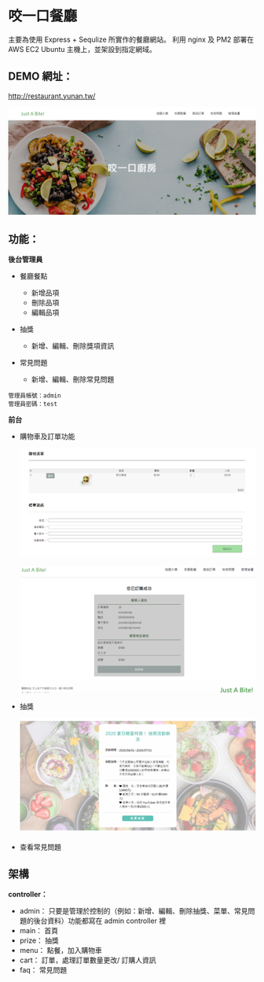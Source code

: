 # 咬一口餐廳

主要為使用 Express + Sequlize 所實作的餐廳網站。 
利用 nginx 及 PM2 部署在 AWS EC2 Ubuntu 主機上，並架設到指定網域。

## DEMO 網址：

http://restaurant.yunan.tw/

![](./readmeImg/homepage.PNG)

## 功能：

**後台管理員**

* 餐廳餐點
  * 新增品項
  * 刪除品項
  * 編輯品項

* 抽獎
  * 新增、編輯、刪除獎項資訊

* 常見問題
  * 新增、編輯、刪除常見問題 


```
管理員帳號：admin
管理員密碼：test
```

**前台**

* 購物車及訂單功能
  
  ![](./readmeImg/cartlist.PNG)

  ![](./readmeImg/cartsuccess.PNG)

* 抽獎

  ![](./readmeImg/lotto.PNG)

* 查看常見問題

## 架構

**controller：**

* admin： 只要是管理於控制的（例如：新增、編輯、刪除抽獎、菜單、常見問題的後台資料）功能都寫在 admin controller 裡
* main： 首頁
* prize： 抽獎
* menu： 點餐，加入購物車
* cart： 訂單，處理訂單數量更改/ 訂購人資訊
* faq： 常見問題
